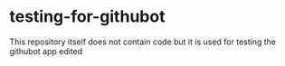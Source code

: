 # testing-for-githubot
This repository itself does not contain code but it is used for testing the githubot app edited
